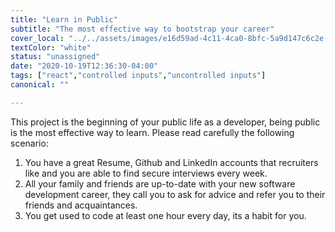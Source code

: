 ```yaml
---
title: "Learn in Public"
subtitle: "The most effective way to bootstrap your career"
cover_local: "../../assets/images/e16d59ad-4c11-4ca0-8bfc-5a9d147c6c2e.jpeg"
textColor: "white"
status: "unassigned"
date: "2020-10-19T12:36:30-04:00"
tags: ["react","controlled inputs","uncontrolled inputs"]
canonical: ""

---
```


This project is the beginning of your public life as a developer, being public is the most effective way to learn. Please read carefully the following scenario: 

1. You have a great Resume, Github and LinkedIn accounts that recruiters like and you are able to find secure interviews every week.
2. All your family and friends are up-to-date with your new software development career, they call you to ask for advice and refer you to their friends and acquaintances.
3. You get used to code at least one hour every day, its a habit for you.
